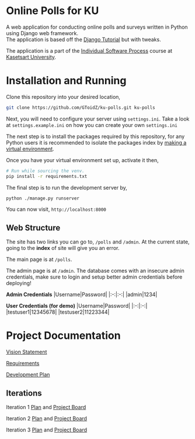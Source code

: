 # Online Polls for KU

A web application for conducting online polls and surveys written in Python using Django web framework.<br>
The application is based off the [Django Tutorial][django-tutorial] but with tweaks.

The application is a part of the [Individual Software Process](https://cpske.github.io/ISP) course at [Kasetsart University](https://ku.ac.th/).

# Installation and Running

Clone this repository into your desired location,

```bash
git clone https://github.com/GToidZ/ku-polls.git ku-polls
```

Next, you will need to configure your server using `settings.ini`. Take a look at `settings.example.ini` on how you can create your own `settings.ini`

The next step is to install the packages required by this repository, for any Python users it is recommended to isolate the packages index by [making a virtual environment][howto-venv].

Once you have your virtual environment set up, activate it then,

```bash
# Run while sourcing the venv.
pip install -r requirements.txt
```

The final step is to run the development server by,

```bash
python ./manage.py runserver
```

You can now visit, `http://localhost:8000`

## Web Structure
The site has two links you can go to, `/polls` and `/admin`. At the current state, going to the **index** of site will give you an error.

The main page is at `/polls`.

The admin page is at `/admin`. The database comes with an insecure admin credentials, make sure to login and setup better admin credentials before deploying!

**Admin Credentials**
|Username|Password|
|:-:|:-:|
|admin|1234|

**User Credentials (for demo)**
|Username|Password|
|:-:|:-:|
|testuser1|12345678|
|testuser2|11223344|

# Project Documentation

[Vision Statement](https://github.com/GToidZ/ku-polls/wiki/Vision-Statement)

[Requirements](https://github.com/GToidZ/ku-polls/wiki/Requirements)

[Development Plan](https://github.com/GToidZ/ku-polls/wiki/Development-Plan)

## Iterations

Iteration 1 [Plan](https://github.com/GToidZ/ku-polls/wiki/Iteration-1-Plan) and [Project Board](https://github.com/users/GToidZ/projects/4/views/2)

Iteration 2 [Plan](https://github.com/GToidZ/ku-polls/wiki/Iteration-2-Plan) and [Project Board](https://github.com/users/GToidZ/projects/4/views/5)

Iteration 3 [Plan](https://github.com/GToidZ/ku-polls/wiki/Iteration-3-Plan) and [Project Board](https://github.com/users/GToidZ/projects/4/views/6)

<!-- Using absolute paths for wiki, since it could break clones and forks. -->

[django-tutorial]: https://docs.djangoproject.com/en/4.1/intro/tutorial01/
[howto-venv]: https://docs.python.org/3/library/venv.html#creating-virtual-environments
